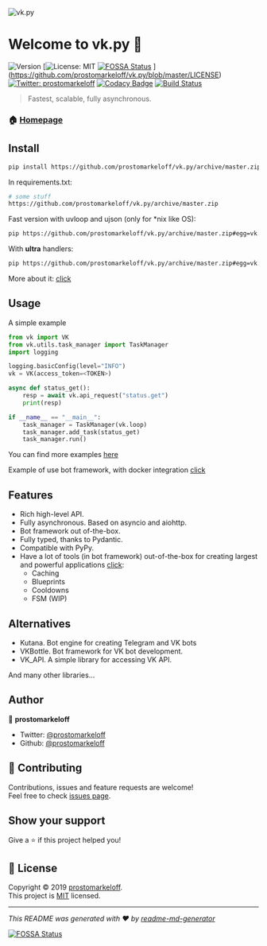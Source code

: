 ![vk.py](https://user-images.githubusercontent.com/28061158/63603699-cd51b980-c5d2-11e9-8a8f-06e1eef20afe.jpg)



# Welcome to vk.py 👋

![Version](https://img.shields.io/badge/version-0.6.0-blue.svg?cacheSeconds=2592000) [![License: MIT](https://img.shields.io/badge/License-MIT-yellow.svg) [![FOSSA Status](https://app.fossa.io/api/projects/git%2Bgithub.com%2Fprostomarkeloff%2Fvk.py.svg?type=shield)](https://app.fossa.io/projects/git%2Bgithub.com%2Fprostomarkeloff%2Fvk.py?ref=badge_shield)
](https://github.com/prostomarkeloff/vk.py/blob/master/LICENSE) [![Twitter: prostomarkeloff](https://img.shields.io/twitter/follow/prostomarkeloff.svg?style=social)](https://twitter.com/prostomarkeloff)
[![Codacy Badge](https://api.codacy.com/project/badge/Grade/cac2f27aab0a41f993660a525c054bb5)](https://app.codacy.com/app/prostomarkeloff/vk.py?utm_source=github.com&utm_medium=referral&utm_content=prostomarkeloff/vk.py&utm_campaign=Badge_Grade_Dashboard)
[![Build Status](https://travis-ci.org/prostomarkeloff/vk.py.svg?branch=master)](https://travis-ci.org/prostomarkeloff/vk.py)

> Fastest, scalable, fully asynchronous.



### 🏠 [Homepage](github.com/prostomarkeloff/vk.py)


## Install

```sh
pip install https://github.com/prostomarkeloff/vk.py/archive/master.zip --upgrade
```

In requirements.txt:
```sh
# some stuff
https://github.com/prostomarkeloff/vk.py/archive/master.zip
```

Fast version with uvloop and ujson (only for *nix like OS):
```sh
pip https://github.com/prostomarkeloff/vk.py/archive/master.zip#egg=vk.py[fast]
```

With **ultra** handlers:
```sh
pip https://github.com/prostomarkeloff/vk.py/archive/master.zip#egg=vk.py[ultra]
```
More about it: [click](https://github.com/prostomarkeloff/uvkpy)

## Usage

A simple example
```python
from vk import VK
from vk.utils.task_manager import TaskManager
import logging

logging.basicConfig(level="INFO")
vk = VK(access_token=<TOKEN>)

async def status_get():
    resp = await vk.api_request("status.get")
    print(resp)

if __name__ == "__main__":
    task_manager = TaskManager(vk.loop)
    task_manager.add_task(status_get)
    task_manager.run()

```

You can find more examples [here](./examples)

Example of use bot framework, with docker integration [click](https://github.com/prostomarkeloff/vkpy-exam-bot)

## Features

- Rich high-level API.
- Fully asynchronous. Based on asyncio and aiohttp.
- Bot framework out of-the-box.
- Fully typed, thanks to Pydantic.
- Compatible with PyPy.
- Have a lot of tools (in bot framework) out-of-the-box for creating largest and powerful applications [click](./vk/bot_framework/addons):
    * Caching
    * Blueprints
    * Cooldowns
    * FSM (WIP)

## Alternatives

- Kutana. Bot engine for creating Telegram and VK bots
- VKBottle. Bot framework for VK bot development.
- VK_API. A simple library for accessing VK API.

And many other libraries...

## Author

👤 **prostomarkeloff**

* Twitter: [@prostomarkeloff](https://twitter.com/prostomarkeloff)
* Github: [@prostomarkeloff](https://github.com/prostomarkeloff)

## 🤝 Contributing

Contributions, issues and feature requests are welcome!<br />Feel free to check [issues page](https://github.com/prostomarkeloff/vk.py/issues).

## Show your support

Give a ⭐️ if this project helped you!

## 📝 License

Copyright © 2019 [prostomarkeloff](https://github.com/prostomarkeloff).<br />
This project is [MIT](https://github.com/prostomarkeloff/vk.py/blob/master/LICENSE) licensed.

***
_This README was generated with ❤️ by [readme-md-generator](https://github.com/kefranabg/readme-md-generator)_


[![FOSSA Status](https://app.fossa.io/api/projects/git%2Bgithub.com%2Fprostomarkeloff%2Fvk.py.svg?type=large)](https://app.fossa.io/projects/git%2Bgithub.com%2Fprostomarkeloff%2Fvk.py?ref=badge_large)